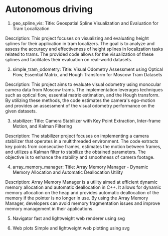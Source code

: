 # Autonomous driving
1) geo_spline_vis:
Title: Geospatial Spline Visualization and Evaluation for Tram Localization

Description:
This project focuses on visualizing and evaluating height splines for their application in tram localizers. The goal is to analyze and assess the accuracy and effectiveness of height splines in localization tasks related to trams. The provided code allows for the visualization of these splines and facilitates their evaluation on real-world datasets. 

2) simple_tram_odometry:
Title: Visual Odometry Assessment using Optical Flow, Essential Matrix, and Hough Transform for Moscow Tram Datasets

Description:
This project aims to evaluate visual odometry using monocular camera data from Moscow trams. The implementation leverages techniques such as optical flow, essential matrix estimation, and the Hough transform. By utilizing these methods, the code estimates the camera's ego-motion and provides an assessment of the visual odometry performance on the given datasets.

3) stabilizer:
Title: Camera Stabilizer with Key Point Extraction, Inter-frame Motion, and Kalman Filtering

Description:
The stabilizer project focuses on implementing a camera stabilizer that operates in a multithreaded environment. The code extracts key points from consecutive frames, estimates the motion between frames, and utilizes a Kalman filter to stabilize the obtained parameters. The objective is to enhance the stability and smoothness of camera footage.

4) array_memory_manager:
Title: Array Memory Manager - Dynamic Memory Allocation and Automatic Deallocation Utility

Description:
Array Memory Manager is a utility aimed at efficient dynamic memory allocation and automatic deallocation in C++. It allows for dynamic memory allocation on the heap and provides automatic deallocation of the memory if the pointer is no longer in use. By using the Array Memory Manager, developers can avoid memory fragmentation issues and improve memory management in their applications.

5) Navigator
fast and lightweight web renderer using svg

6) Web plots
Simple and lightweight web plotting using svg
